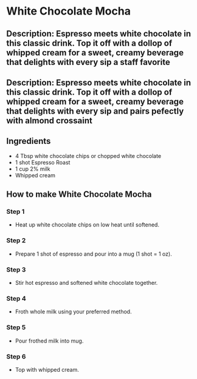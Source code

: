 # White Chocolate Mocha​

## Description: Espresso meets white chocolate in this classic drink. Top it off with a dollop of whipped cream for a sweet, creamy beverage that delights with every sip a staff favorite
## Description: Espresso meets white chocolate in this classic drink. Top it off with a dollop of whipped cream for a sweet, creamy beverage that delights with every sip and pairs pefectly with almond crossaint

## Ingredients

- 4 Tbsp white chocolate chips or chopped white chocolate
- 1 shot Espresso Roast
- 1 cup 2% milk
- Whipped cream

## How to make White Chocolate Mocha​

### Step 1

- Heat up white chocolate chips on low heat until softened.

### Step 2

- Prepare 1 shot of espresso and pour into a mug (1 shot = 1 oz).

### Step 3

- Stir hot espresso and softened white chocolate together.

### Step 4


- Froth whole milk using your preferred method.


### Step 5

- Pour frothed milk into mug.

### Step 6

- Top with whipped cream.
